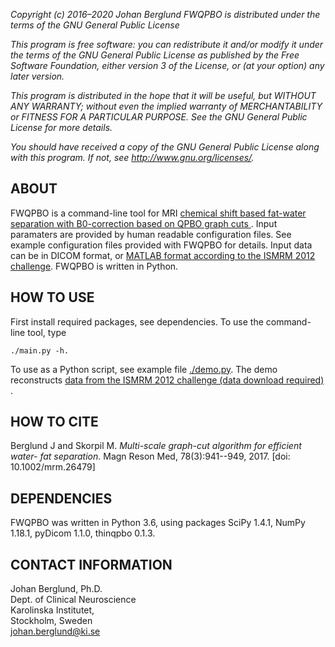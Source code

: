 *Copyright (c) 2016–2020 Johan Berglund*
*FWQPBO is distributed under the terms of the GNU General Public License*

*This program is free software: you can redistribute it and/or modify*
*it under the terms of the GNU General Public License as published by*
*the Free Software Foundation, either version 3 of the License, or*
*(at your option) any later version.*

*This program is distributed in the hope that it will be useful,*
*but WITHOUT ANY WARRANTY; without even the implied warranty of*
*MERCHANTABILITY or FITNESS FOR A PARTICULAR PURPOSE.  See the*
*GNU General Public License for more details.*

*You should have received a copy of the GNU General Public License*
*along with this program.  If not, see <http://www.gnu.org/licenses/>.*

ABOUT
-------------------------------------------------------------------------------
FWQPBO is a command-line tool for MRI [chemical shift based fat-water 
separation with B0-correction based on QPBO graph cuts
](https://doi.org/10.1002/mrm.26479). Input paramaters are provided by human 
readable configuration files. See example configuration files provided with 
FWQPBO for details. Input data can be in DICOM format, or [MATLAB format
according to the ISMRM 2012 challenge](http://challenge.ismrm.org/node/14).
FWQPBO is written in Python.

HOW TO USE
-------------------------------------------------------------------------------
First install required packages, see dependencies.
To use the command-line tool, type 
```
./main.py -h.
```
To use as a Python script, see example file [./demo.py](demo.py). The demo
reconstructs [data from the ISMRM 2012 challenge (data download required)
](http://challenge.ismrm.org/node/4).

HOW TO CITE
-------------------------------------------------------------------------------
Berglund J and Skorpil M. *Multi-scale graph-cut algorithm for efficient water-
fat separation*. Magn Reson Med, 78(3):941--949, 2017. [doi: 10.1002/mrm.26479]

DEPENDENCIES
-------------------------------------------------------------------------------
FWQPBO was written in Python 3.6, using packages SciPy 1.4.1, NumPy 1.18.1, 
pyDicom 1.1.0, thinqpbo 0.1.3.

CONTACT INFORMATION
-------------------------------------------------------------------------------
Johan Berglund, Ph.D.  
Dept. of Clinical Neuroscience  
Karolinska Institutet,  
Stockholm, Sweden  
johan.berglund@ki.se  
